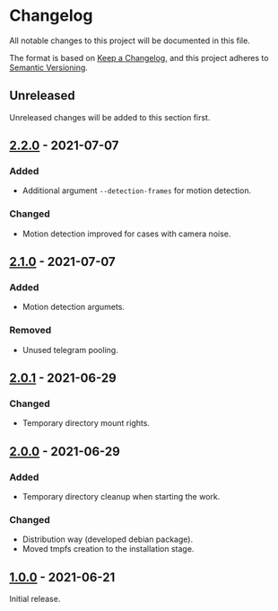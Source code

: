 # Changelog
All notable changes to this project will be documented in this file.

The format is based on [Keep a Changelog](https://keepachangelog.com/en/1.0.0/),
and this project adheres to [Semantic Versioning](https://semver.org/spec/v2.0.0.html).

## Unreleased
Unreleased changes will be added to this section first.


## [2.2.0] - 2021-07-07
### Added
- Additional argument `--detection-frames` for motion detection.

### Changed
- Motion detection improved for cases with camera noise.

[2.2.0]: https://github.com/resolator/rpi-surveillance/compare/v2.1.0...v2.2.0


## [2.1.0] - 2021-07-07
### Added
- Motion detection argumets.

### Removed
- Unused telegram pooling.

[2.1.0]: https://github.com/resolator/rpi-surveillance/compare/v2.0.1...v2.1.0


## [2.0.1] - 2021-06-29
### Changed
- Temporary directory mount rights.

[2.0.1]: https://github.com/resolator/rpi-surveillance/compare/v2.0.0...v2.0.1


## [2.0.0] - 2021-06-29
### Added
- Temporary directory cleanup when starting the work.

### Changed
- Distribution way (developed debian package).
- Moved tmpfs creation to the installation stage.

[2.0.0]: https://github.com/resolator/rpi-surveillance/compare/v1.0.0...v2.0.0


## [1.0.0] - 2021-06-21
Initial release.

[1.0.0]: https://github.com/resolator/rpi-surveillance/releases/tag/v1.0.0
